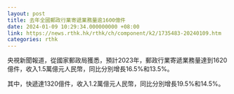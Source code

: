 ```yaml
---
layout: post
title: 去年全國郵政行業寄遞業務量逾1600億件
date: 2024-01-09 10:29:34.000000000 +08:00
link: https://news.rthk.hk/rthk/ch/component/k2/1735483-20240109.htm
categories: rthk
---
```


央視新聞報道，從國家郵政局獲悉，預計2023年，郵政行業寄遞業務量達到1620億件，收入1.5萬億元人民幣，同比分別增長16.5%和13.5%。

其中，快遞達1320億件，收入1.2萬億元人民幣，同比分別增長19.5%和14.5%。
